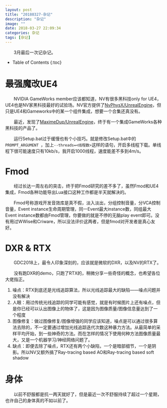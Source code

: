 ```yaml
---
layout: post
title: "20180327-杂记"
description: "杂记"
image: ""
date: 2018-03-27 22:09:34
categories: 杂记
tags: [杂记]
---
```


&nbsp; &nbsp; &nbsp; &nbsp;3月最后一次记杂记。

<!-- more -->

* Table of Contents
{:toc}

# 最强魔改UE4

&nbsp; &nbsp; &nbsp; &nbsp;NVIDIA GameWorks member应该都知道，NV有很多黑科技only for UE4，UE4也是NV家黑科技最好的试验场。NV官方提供了[NvPhysX/UnrealEngine](https://github.com/NvPhysX/UnrealEngine)，但只是UE4和Gameworks中的某一个组件集成，想要一个合集还真没有。

&nbsp; &nbsp; &nbsp; &nbsp;最近，发现了[MaximeDup/UnrealEngine](https://github.com/MaximeDup/UnrealEngine)，终于有一个集成GameWorks各种黑科技的产品了。

&nbsp; &nbsp; &nbsp; &nbsp;运行Setup.bat过于缓慢也有个小技巧。就是修改Setup.bat中的`PROMPT_ARGUMENT `，加上`--threads=<线程数>`这样的语句，开启多线程下载。单线程下很可能速度只有10kb/s，我开启1000线程，速度能差不多到4m/s。

# Fmod

&nbsp; &nbsp; &nbsp; &nbsp;经过长达一周左右的突击，终于把Fmod研究的差不多了，虽然Fmod和UE4集成，Fmod各种功能导出Lua接口这种工作都是半天就解决的。

&nbsp; &nbsp; &nbsp; &nbsp;Fmod号称游戏开发音效库是真不假，淡入淡出，分组控制音量，分VCA控制音量，Event instance生命周期管理，同一Event最大instance数，同组最大Event instance数都由Fmod管理，你要做的就是不停的无脑play event即可。没有用过WWise和Criware，所以没法评价这两者，但是fmod对开发者是真心友好。

# DXR & RTX

&nbsp; &nbsp; &nbsp; &nbsp;GDC2018上，最令人印象深刻的，应该就是微软的DXR，以及NV的RTX了。

&nbsp; &nbsp; &nbsp; &nbsp;没有跑DXR的demo，只跑了RTX的，稍微分享一些奇怪的概念，也希望各位大佬指正。

1. 噪点：RTX到底还是光线追踪算法，所以光线追踪最大的缺陷——噪点问题并没有解决
2. 人眼：用过传统光线追踪的同学可能有感觉，就是有时候图片上还有噪点，但是你已经可以认出图像上的物体了，这是因为图像质量/图像信息量达到了一个程度
3. 图像修复：做过图像修复/图像增强的同学应该知道，噪点是可以通过很多算法去除的，不一定要通过增加光线追踪迭代次数这种暴力方法。从最简单的采样平均开始，到一些神奇的方法。而在怎样的情况下使用何种方法图像质量最大，又是一个机器学习/神经网络问题了。
4. 缺点：即便去除了噪点，RTX还有两个小缺陷，一个是暗部细节，一个是阴影。所以NV又额外搞了Ray-tracing based AO和Ray-tracing based soft shadow

# 身体

&nbsp; &nbsp; &nbsp; &nbsp;以前不舒服都是抗一两天就好了，但是最近一次不舒服持续了超过一个星期，也许自己的身体真的不如以前了。